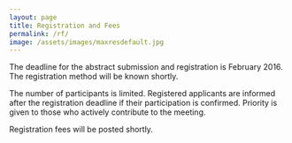 ```yaml
---
layout: page
title: Registration and Fees
permalink: /rf/
image: /assets/images/maxresdefault.jpg
---
```


The deadline for the abstract submission and registration is February 2016. The registration method will be known shortly.

The number of participants is limited. Registered applicants are informed after the registration deadline if their participation is confirmed. Priority is given to those who actively contribute to the meeting.

Registration fees will be posted shortly.
<br><br><br><br><br>
